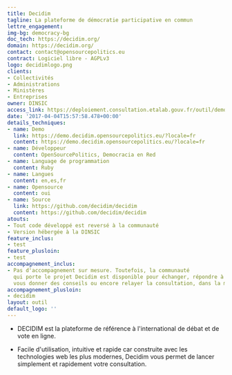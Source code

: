 ```yaml
---
title: Decidim
tagline: La plateforme de démocratie participative en commun
lettre_engagement:
img-bg: democracy-bg
doc_tech: https://decidim.org/
domain: https://decidim.org/
contact: contact@opensourcepolitics.eu
contract: Logiciel libre - AGPLv3
logo: decidimlogo.png
clients:
- Collectivités
- Administrations
- Ministères
- Entreprises
owner: DINSIC
access_link: https://deploiement.consultation.etalab.gouv.fr/outil/democracyos
date: '2017-04-04T15:57:58.478+00:00'
details_techniques:
- name: Demo
  link: https://demo.decidim.opensourcepolitics.eu/?locale=fr
  content: https://demo.decidim.opensourcepolitics.eu/?locale=fr
- name: Développeur
  content: OpenSourcePolitics, Democracia en Red
- name: Language de programmation
  content: Ruby
- name: Langues
  content: en,es,fr
- name: Opensource
  content: oui
- name: Source
  link: https://github.com/decidim/decidim
  content: https://github.com/decidim/decidim
atouts:
- Tout code développé est reversé à la communauté
- Version hébergée à la DINSIC
feature_inclus:
- test
feature_plusloin:
- test
accompagnement_inclus:
- Pas d'accompagnement sur mesure. Toutefois, la communauté
  qui porte le projet Decidim est disponible pour échanger, répondre à vos questions,
  vous donner des conseils ou encore relayer la consultation, dans la mesure du possible.
accompagnement_plusloin:
- decidim
layout: outil
default_logo: ''
---
```

* DECIDIM est la plateforme de référence à l'international de débat et de vote en ligne.

* Facile d'utilisation, intuitive et rapide car construite avec les technologies web les plus modernes, Decidim vous permet de lancer simplement et rapidement votre consultation.